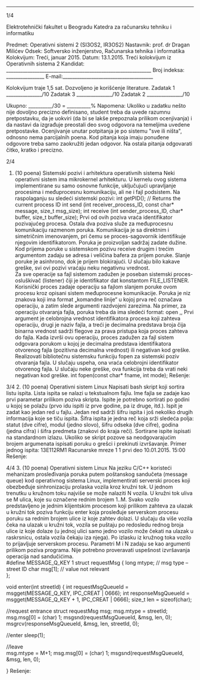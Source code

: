 --------------------------------------------------------------------------------


1/4 
 
Elektrotehnički fakultet u Beogradu 
Katedra za računarsku tehniku i informatiku 
 
Predmet: Operativni sistemi 2 (SI3OS2, IR3OS2) 
Nastavnik: prof. dr Dragan Milićev 
Odsek: Softversko inženjerstvo, Računarska tehnika i informatika 
Kolokvijum: Treći, januar 2015. 
Datum: 13.1.2015. 
Treći kolokvijum iz Operativnih sistema 2 
Kandidat: _____________________________________________________________ 
Broj indeksa: ________________  E-mail:______________________________________ 
 
Kolokvijum traje 1,5 sat. Dozvoljeno je korišćenje literature. 
Zadatak 1 _______________/10   Zadatak 3 _______________/10 
Zadatak 2 _______________/10    
 
Ukupno: __________/30 = __________% 
Napomena: Ukoliko u zadatku nešto nije dovoljno precizno definisano, student treba da 
uvede razumnu pretpostavku, da je uokviri (da bi se lakše prepoznala prilikom ocenjivanja) i 
da  nastavi  da  izgrađuje  preostali  deo  svog  odgovora  na  temeljima  uvedene  pretpostavke. 
Ocenjivanje unutar potpitanja je po sistemu "sve ili ništa", odnosno nema parcijalnih poena. 
Kod pitanja koja imaju ponuđene odgovore treba samo zaokružiti jedan  odgovor.  Na  ostala 
pitanja odgovarati čitko, kratko i precizno. 
 

2/4 
1. (10 poena) Sistemski pozivi i arhitektura operativnih sistema 
Neki  operativni  sistem  ima  mikrokernel  arhitekturu.  U  kernelu  ovog  sistema  implementirane 
su samo osnovne funkcije, uključujući upravljanje procesima i međuprocesnu komunikaciju, 
ali ne i fajl podsistem. Na raspolaganju su sledeći sistemski pozivi: 
int getPID();  // Returns the current process ID 
int send (int receiver_process_ID, const char* message, size_t msg_size); 
int receive (int sender_process_ID, char* buffer, size_t buffer_size); 
Prvi  od  ovih  poziva  vraća  identifikator  pozivajućeg  procesa.  Ostala  dva  poziva  služe  za 
međuprocesnu komunikaciju razmenom poruka. Komunikacija je sa direktnim i simetričnim 
imenovanjem, pri čemu se proces-sagovornik identifikuje njegovim identifikatorom. Poruka je 
proizvoljan sadržaj zadate dužine. Kod prijema poruke u sistemskom pozivu receive drugim 
i trećim argumentom zadaju se adresa i veličina bafera za prijem poruke. Slanje poruke je 
asinhrono, dok je prijem blokirajući. U slučaju bilo kakave greške, svi ovi pozivi vraćaju neku 
negativnu vrednost.  
Za sve operacije sa fajl sistemom zadužen je poseban sistemski proces-osluškivač (listener) 
čiji je identifikator dat konstantom FILE_LISTENER. Korisnički proces zadaje operaciju sa 
fajlom  slanjem  poruke  ovom  procesu  kroz  opisani  sistem  međuprocesne  komunikacije. 
Poruka je niz znakova koji ima format „komandne linije“ u kojoj prva reč označava operaciju, 
a zatim slede argumenti razdvojeni zarezima. Na primer, za operaciju otvaranja fajla, poruka 
treba da ima sledeći format: 
open <pid>,<fname>,<mode> 
Prvi  argument  je  celobrojna  vrednost  identifikatora  procesa  koji  zahteva  operaciju, drugi  je 
naziv fajla, a treći je decimalna predstava broja čija binarna vrednost sadrži flegove za prava 
pristupa koja proces zahteva do fajla. 
Kada  izvrši  ovu  operaciju,  proces  zadužen  za  fajl  sistem  odgovara  porukom  u  kojoj  je 
decimalna   predstava   identifikatora   otvorenog   fajla   (pozitivna   decimalna   vrednost)   ili 
negativan kod greške. 
Realizovati bibliotečnu sistemsku funkciju fopen za sistemski poziv otvaranja fajla. U slučaju 
uspeha, ona vraća celobrojni identifikator otvorenog fajla. U slučaju neke greške, ova funkcija 
treba da vrati neki negativan kod greške. 
int fopen(const char* fname, int mode); 
Rešenje: 
 
 

3/4 
2. (10 poena) Operativni sistem Linux 
Napisati bash skript koji sortira listu ispita. Lista ispita se nalazi u tekstualnom fajlu. Ime fajla 
se  zadaje  kao  prvi  parametar  prilikom  poziva  skripta.  Ispite  je  potrebno  sortirati  po  godini  u 
kojoj se polažu (prvo idu ispiti iz prve godine, pa iz druge, itd.). Ispit je zadat kao jedan red u 
fajlu. Jedan red sadrži šifru ispita i još nekoliko drugih informacija koje se tiču ispita. Šifra 
ispita je jedna reč koja srži sledeća polja: statut (dve cifre), modul (jedno slovo), šifru odseka 
(dve  cifre),  godina  (jedna  cifra)  i  šifra  predmeta  (znakovi  do  kraja  reči).  Sortirane  ispite 
ispisati  na  standardnom  izlazu.  Ukoliko  se  skript  pozove  sa  neodgovarajućim  brojem 
argumenata ispisati poruku o grešci i prekinuti izvršavanje. 
Primer jednog ispita: 
13E112RM1 Racunarske mreze 1 1 prvi deo 10.01.2015. 15:00 
Rešenje: 
 

4/4 
3. (10 poena) Operativni sistem Linux 
Na  jeziku  C/C++  koristeći  mehanizam  prosleđivanja  poruka  putem  poštanskog  sandučeta 
(message   queue)   kod   operativnog   sistema   Linux, implementirati   serverski   proces koji 
obezbeđuje sinhronizaciju prolaska vozila kroz kružni tok. U jednom trenutku u kružnom toku 
najviše se može nalaziti N vozila. U kružni tok uliva se M ulica, koje su označene rednim 
brojem  1..M.  Svako  vozilo  predstavljeno  je  jednim  klijentskim  procesom  koji  prilikom 
zahteva za ulazak u kružni tok poziva funkciju enter koja prosleđuje serverskom procesu 
poruku sa rednim brojem ulice iz koje zahtev dolazi. U slučaju da više vozila čeka na ulazak u 
kružni tok, vozila se puštaju po redosledu rednog broja ulice  iz  koje  dolaze  (u  jednoj  ulici 
samo jedno vozilo može čekati na ulazak u raskrsnicu, ostala vozila čekaju iza njega). Po 
izlasku iz kružnog toka vozilo to prijavljuje serverskom procesu. Parametri M i N zadaju  se 
kao  argumenti  prilikom  poziva  programa. Nije potrebno proveravati uspešnost izvršavanja 
operacija nad sandučićima.  
#define MESSAGE_Q_KEY 1 
struct requestMsg { 
 long mtype;  // msg type – street ID 
 char msg[1]; // value not relevant  
}; 
 
void enter(int streetId) { 
 int requestMsgQueueId = msgget(MESSAGE_Q_KEY, IPC_CREAT | 0666); 
 int responseMsgQueueId = msgget(MESSAGE_Q_KEY + 1, IPC_CREAT | 0666); 
 size_t len = sizeof(char); 
 
 //request entrance 
 struct requestMsg msg; 
 msg.mtype = streetId; 
 msg.msg[0] = (char) 1; 
 msgsnd(requestMsgQueueId, &msg, len, 0); 
 msgrcv(responseMsgQueueId, &msg, len, streetId, 0); 
 
 //enter 
 sleep(1); 
 
 //leave  
 msg.mtype = M+1; 
 msg.msg[0] = (char) 1; 
 msgsnd(requestMsgQueueId, &msg, len, 0); 
 
} 
Rešenje: 